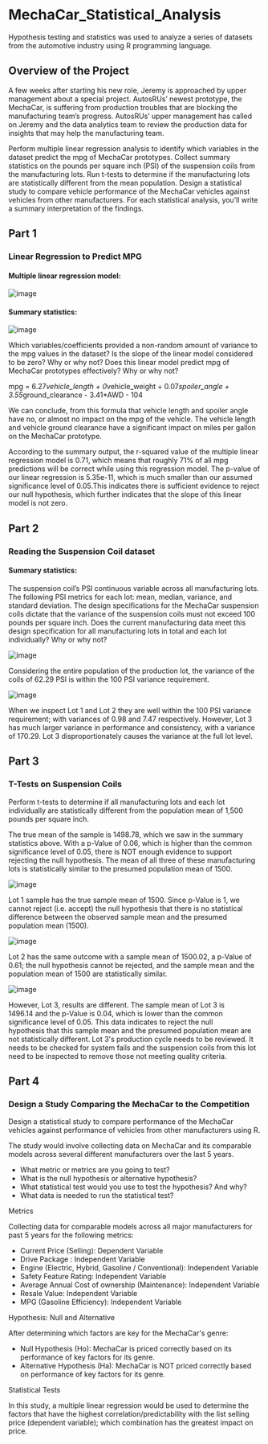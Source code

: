 # MechaCar_Statistical_Analysis

Hypothesis testing and statistics was used to analyze a series of datasets from the automotive industry using R programming language.

## Overview of the Project

A few weeks after starting his new role, Jeremy is approached by upper management about a special project. AutosRUs’ newest prototype, the MechaCar, is suffering from production troubles that are blocking the manufacturing team’s progress. AutosRUs’ upper management has called on Jeremy and the data analytics team to review the production data for insights that may help the manufacturing team.


Perform multiple linear regression analysis to identify which variables in the dataset predict the mpg of MechaCar prototypes.
Collect summary statistics on the pounds per square inch (PSI) of the suspension coils from the manufacturing lots.
Run t-tests to determine if the manufacturing lots are statistically different from the mean population.
Design a statistical study to compare vehicle performance of the MechaCar vehicles against vehicles from other manufacturers. For each statistical analysis, you’ll write a summary interpretation of the findings.

## Part 1

### Linear Regression to Predict MPG


#### Multiple linear regression model:

![image](https://user-images.githubusercontent.com/107759305/219171538-4aa51aec-10a8-4e4a-8022-650cd1a05bcd.png)

#### Summary statistics:

![image](https://user-images.githubusercontent.com/107759305/219171712-6449c04c-6ce2-4399-bf92-423a1915b74c.png)

Which variables/coefficients provided a non-random amount of variance to the mpg values in the dataset? Is the slope of the linear model considered to be zero? Why or why not? Does this linear model predict mpg of MechaCar prototypes effectively? Why or why not?

mpg = 6.27*vehicle_length + 0*vehicle_weight + 0.07*spoiler_angle + 3.55*ground_clearance - 3.41*AWD - 104

We can conclude, from this formula that vehicle length and spoiler angle have no, or almost no impact on the mpg of the vehicle. The vehicle length and vehicle ground clearance have a significant impact on miles per gallon on the MechaCar prototype.

According to the summary output, the r-squared value of the multiple linear
regression model is 0.71, which means that roughly 71% of all mpg predictions
will be correct while using this regression model. The p-value of our linear regression is 5.35e-11, which is much smaller than our assumed significance level of 0.05.This indicates there is sufficient evidence to reject our null hypothesis, which further indicates that the slope of this linear model is not zero. 


## Part 2

### Reading the Suspension Coil dataset

#### Summary statistics:

The suspension coil’s PSI continuous variable across all manufacturing lots. The following PSI metrics for each lot: mean, median, variance, and standard deviation.
The design specifications for the MechaCar suspension coils dictate that the variance of the suspension coils must not exceed 100 pounds per square inch. Does the current manufacturing data meet this design specification for all manufacturing lots in total and each lot individually? Why or why not?

![image](https://user-images.githubusercontent.com/107759305/219172144-3566da32-88fc-4425-bfe5-79d8e40da6f5.png)

Considering the entire population of the production lot, the variance of the coils of 62.29 PSI is within the 100 PSI variance requirement.

![image](https://user-images.githubusercontent.com/107759305/219172240-fe1a0d63-f587-4669-8490-6e01b8a6041e.png)

When we inspect Lot 1 and Lot 2 they are well within the 100 PSI variance requirement; with variances of 0.98 and 7.47 respectively. However, Lot 3 has much larger variance in performance and consistency, with a variance of 170.29. Lot 3 disproportionately causes the variance at the full lot level.


## Part 3

### T-Tests on Suspension Coils

Perform t-tests to determine if all manufacturing lots and each lot individually are statistically different from the population mean of 1,500 pounds per square inch.

The true mean of the sample is 1498.78, which we saw in the summary statistics above. With a p-Value of 0.06, which is higher than the common significance level of 0.05, there is NOT enough evidence to support rejecting the null hypothesis. The mean of all three of these manufacturing lots is statistically similar to the presumed population mean of 1500.

![image](https://user-images.githubusercontent.com/107759305/219172485-356d52d5-6955-48d6-9506-f20a27f9e9e7.png)

Lot 1 sample has the true sample mean of 1500. Since p-Value is 1, we cannot reject (i.e. accept) the null hypothesis that there is no statistical difference between the observed sample mean and the presumed population mean (1500).

![image](https://user-images.githubusercontent.com/107759305/219172708-4193f5fd-7727-4370-8c92-39ac51fb151d.png)

Lot 2 has the same outcome with a sample mean of 1500.02, a p-Value of 0.61; the null hypothesis cannot be rejected, and the sample mean and the population mean of 1500 are statistically similar.

![image](https://user-images.githubusercontent.com/107759305/219172857-a9aa2eaa-da54-4853-8b3c-bf471bba0885.png)

However, Lot 3, results are different. The sample mean of Lot 3 is 1496.14 and the p-Value is 0.04, which is lower than the common significance level of 0.05. This data indicates to reject the null hypothesis that this sample mean and the presumed population mean are not statistically different.
Lot 3's production cycle needs to be reviewed. It needs to be checked for system fails and the suspension coils from this lot need to be inspected to remove those not meeting quality criteria.

## Part 4

### Design a Study Comparing the MechaCar to the Competition

Design a statistical study to compare performance of the MechaCar vehicles against performance of vehicles from other manufacturers using R.

The study would involve collecting data on MechaCar and its comparable models across several different manufacturers over the last 5 years.
- What metric or metrics are you going to test?
- What is the null hypothesis or alternative hypothesis?
- What statistical test would you use to test the hypothesis? And why?
- What data is needed to run the statistical test?

Metrics

Collecting data for comparable models across all major manufacturers for past 5 years for the following metrics:
- Current Price (Selling): Dependent Variable
- Drive Package : Independent Variable
- Engine (Electric, Hybrid, Gasoline / Conventional): Independent Variable
- Safety Feature Rating: Independent Variable
- Average Annual Cost of ownership (Maintenance): Independent Variable
- Resale Value: Independent Variable
- MPG (Gasoline Efficiency): Independent Variable

Hypothesis: Null and Alternative

After determining which factors are key for the MechaCar's genre:
- Null Hypothesis (Ho): MechaCar is priced correctly based on its performance of key factors for its genre.
- Alternative Hypothesis (Ha): MechaCar is NOT priced correctly based on performance of key factors for its genre.

Statistical Tests

In this study, a multiple linear regression would be used to determine the factors that have the highest correlation/predictability with the list selling price (dependent variable); which combination has the greatest impact on price.







